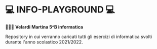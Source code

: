 # 💻 INFO-PLAYGROUND 💻

👩🏻‍💻 __Velardi Martina 5^B informatica__

Repository in cui verranno caricati tutti gli esercizi di informatica svolti durante l'anno scolastico 2021/2022.